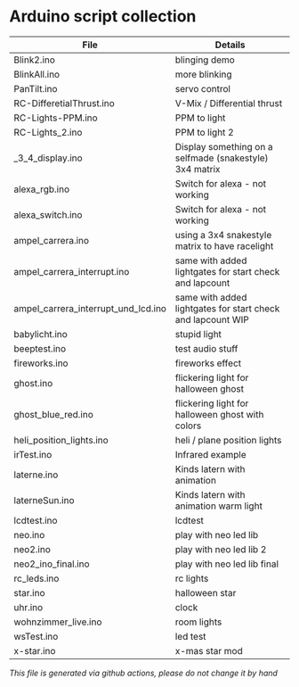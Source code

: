 # Arduino script collection

| File | Details |
| --- | --- |
| Blink2.ino | blinging demo |
| BlinkAll.ino | more blinking |
| PanTilt.ino | servo control |
| RC-DifferetialThrust.ino | V-Mix / Differential thrust |
| RC-Lights-PPM.ino | PPM to light |
| RC-Lights_2.ino | PPM to light 2 |
| _3_4_display.ino | Display something on a selfmade (snakestyle) 3x4 matrix |
| alexa_rgb.ino | Switch for alexa - not working |
| alexa_switch.ino | Switch for alexa - not working |
| ampel_carrera.ino | using a 3x4 snakestyle matrix to have racelight |
| ampel_carrera_interrupt.ino | same with added lightgates for start check and lapcount |
| ampel_carrera_interrupt_und_lcd.ino | same with added lightgates for start check and lapcount WIP |
| babylicht.ino | stupid light |
| beeptest.ino | test audio stuff |
| fireworks.ino | fireworks effect |
| ghost.ino | flickering light for halloween ghost |
| ghost_blue_red.ino | flickering light for halloween ghost with colors |
| heli_position_lights.ino | heli / plane position lights |
| irTest.ino | Infrared example |
| laterne.ino | Kinds latern with animation |
| laterneSun.ino | Kinds latern with animation warm light |
| lcdtest.ino | lcdtest |
| neo.ino | play with neo led lib |
| neo2.ino | play with neo led lib 2 |
| neo2_ino_final.ino | play with neo led lib final |
| rc_leds.ino | rc lights |
| star.ino | halloween star |
| uhr.ino | clock |
| wohnzimmer_live.ino | room lights |
| wsTest.ino | led test |
| x-star.ino | x-mas star mod |



*This file is generated via github actions, please do not change it by hand*